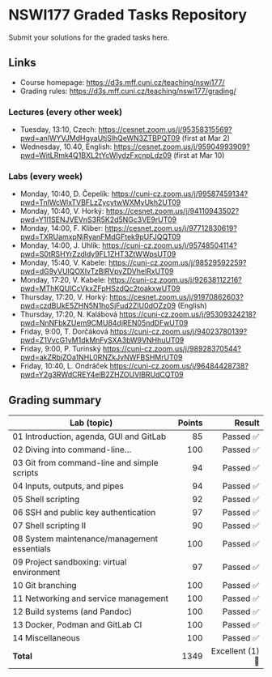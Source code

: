 # NSWI177 Graded Tasks Repository

Submit your solutions for the graded tasks here.


## Links

* Course homepage: <https://d3s.mff.cuni.cz/teaching/nswi177/>
* Grading rules: <https://d3s.mff.cuni.cz/teaching/nswi177/grading/>

### Lectures (every other week)

* Tuesday, 13:10, Czech: <https://cesnet.zoom.us/j/95358315569?pwd=anlWYVJMdHgyaUtjSlhQeWN3ZTBPQT09> (first at Mar 2)
* Wednesday, 10.40, English: <https://cesnet.zoom.us/j/95904993909?pwd=WitLRmk4Q1BXL2tYcWlydzFxcnpLdz09> (first at Mar 10)

### Labs (every week)

* Monday, 10:40, D. Čepelík: <https://cuni-cz.zoom.us/j/99587459134?pwd=TnlWcWlxTVBFLzZycytwWXMyUkh2UT09>
* Monday, 10:40, V. Horký: <https://cesnet.zoom.us/j/94110943502?pwd=Y1l1SENJVEVnS3R5K2d5NGc3VE9rUT09>
* Monday, 14:00, F. Kliber: <https://cesnet.zoom.us/j/97712830619?pwd=TXRUamxpNjRyanFMdGFtek9pUFJQQT09>
* Monday, 14:00, J. Uhlík: <https://cuni-cz.zoom.us/j/95748504114?pwd=S0tRSHYrZzdldy9FL1ZHT3ZtWWpsUT09>
* Monday, 15:40, V. Kabele: <https://cuni-cz.zoom.us/j/98529592259?pwd=dG9yVUlQOXIvTzBlRVpvZDVhelRxUT09>
* Monday, 17:20, V. Kabele: <https://cuni-cz.zoom.us/j/92638112216?pwd=MThKQUlCcVkxZFpHSzdQc2toakxwUT09>
* Thursday, 17:20, V. Horký: <https://cesnet.zoom.us/j/91970862603?pwd=czdBUkE5ZHN5N1hoSjFud2ZlU0dOZz09> (English)
* Thursday, 17:20, N. Kalábová <https://cuni-cz.zoom.us/j/95309324218?pwd=NnNFbkZUem9CMU84djREN05ndDFwUT09>
* Friday, 9:00, T. Dorčáková <https://cuni-cz.zoom.us/j/94023780139?pwd=Z1VvcG1yM1dkMnFySXA3bW9VNHhuUT09>
* Friday, 9:00, P. Turinský <https://cuni-cz.zoom.us/j/98928370544?pwd=akZRbjZOa1NHL0RNZkJvNWFBSHMrUT09>
* Friday, 10:40, L. Ondráček <https://cuni-cz.zoom.us/j/96484428738?pwd=Y2g3RWdCREY4elB2ZHZOUVlBRUdCQT09>

## Grading summary


| Lab (topic)                                  |  Points | Result           |
| -------------------------------------------- | -------:| ---------------: |
| 01 Introduction, agenda, GUI and GitLab      |      85 |        Passed ✅ |
| 02 Diving into command-line…                 |     100 |        Passed ✅ |
| 03 Git from command-line and simple scripts  |      94 |        Passed ✅ |
| 04 Inputs, outputs, and pipes                |      94 |        Passed ✅ |
| 05 Shell scripting                           |      92 |        Passed ✅ |
| 06 SSH and public key authentication         |      97 |        Passed ✅ |
| 07 Shell scripting II                        |      90 |        Passed ✅ |
| 08 System maintenance/management essentials  |     100 |        Passed ✅ |
| 09 Project sandboxing: virtual environment   |      97 |        Passed ✅ |
| 10 Git branching                             |     100 |        Passed ✅ |
| 11 Networking and service management         |     100 |        Passed ✅ |
| 12 Build systems (and Pandoc)                |     100 |        Passed ✅ |
| 13 Docker, Podman and GitLab CI              |     100 |        Passed ✅ |
| 14 Miscellaneous                             |     100 |        Passed ✅ |
| **Total**                                    |    1349 | Excellent (1) 🥇 |

